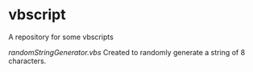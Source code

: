 # vbscript
A repository for some vbscripts

*randomStringGenerator.vbs*
Created to randomly generate a string of 8 characters.
